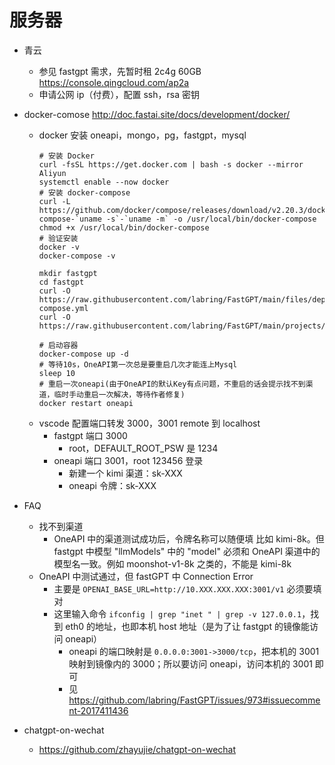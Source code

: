 # 服务器
* 青云
    * 参见 fastgpt 需求，先暂时租 2c4g 60GB https://console.qingcloud.com/ap2a
    * 申请公网 ip（付费），配置 ssh，rsa 密钥
* docker-comose http://doc.fastai.site/docs/development/docker/
    * docker 安装 oneapi，mongo，pg，fastgpt，mysql
        ```
        # 安装 Docker
        curl -fsSL https://get.docker.com | bash -s docker --mirror Aliyun
        systemctl enable --now docker
        # 安装 docker-compose
        curl -L https://github.com/docker/compose/releases/download/v2.20.3/docker-compose-`uname -s`-`uname -m` -o /usr/local/bin/docker-compose
        chmod +x /usr/local/bin/docker-compose
        # 验证安装
        docker -v
        docker-compose -v

        mkdir fastgpt
        cd fastgpt
        curl -O https://raw.githubusercontent.com/labring/FastGPT/main/files/deploy/fastgpt/docker-compose.yml
        curl -O https://raw.githubusercontent.com/labring/FastGPT/main/projects/app/data/config.json

        # 启动容器
        docker-compose up -d
        # 等待10s，OneAPI第一次总是要重启几次才能连上Mysql
        sleep 10
        # 重启一次oneapi(由于OneAPI的默认Key有点问题，不重启的话会提示找不到渠道，临时手动重启一次解决，等待作者修复)
        docker restart oneapi
        ```
    * vscode 配置端口转发 3000，3001 remote 到 localhost
        * fastgpt 端口 3000
            * root，DEFAULT_ROOT_PSW 是 1234
        * oneapi 端口 3001，root 123456 登录
            * 新建一个 kimi 渠道：sk-XXX
            * oneapi 令牌：sk-XXX

* FAQ
    * 找不到渠道 
        * OneAPI 中的渠道测试成功后，令牌名称可以随便填 比如 kimi-8k。但 fastgpt 中模型 "llmModels" 中的 "model" 必须和 OneAPI 渠道中的模型名一致。例如 moonshot-v1-8k 之类的，不能是 kimi-8k
    * OneAPI 中测试通过，但 fastGPT 中 Connection Error
        * 主要是 `OPENAI_BASE_URL=http://10.XXX.XXX.XXX:3001/v1` 必须要填对
        * 这里输入命令 `ifconfig | grep "inet " | grep -v 127.0.0.1`，找到 eth0 的地址，也即本机 host 地址（是为了让 fastgpt 的镜像能访问 oneapi）
            * oneapi 的端口映射是 `0.0.0.0:3001->3000/tcp`，把本机的 3001 映射到镜像内的 3000；所以要访问 oneapi，访问本机的 3001 即可
            * 见 https://github.com/labring/FastGPT/issues/973#issuecomment-2017411436 

* chatgpt-on-wechat
    * https://github.com/zhayujie/chatgpt-on-wechat

